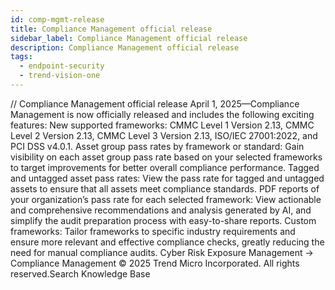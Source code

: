 ```yaml
---
id: comp-mgmt-release
title: Compliance Management official release
sidebar_label: Compliance Management official release
description: Compliance Management official release
tags:
  - endpoint-security
  - trend-vision-one
---
```


/*<![CDATA[*/ $('#title').html($('meta[name=map-description]').attr('content')); /*]]>*/ Compliance Management official release April 1, 2025—Compliance Management is now officially released and includes the following exciting features: New supported frameworks: CMMC Level 1 Version 2.13, CMMC Level 2 Version 2.13, CMMC Level 3 Version 2.13, ISO/IEC 27001:2022, and PCI DSS v4.0.1. Asset group pass rates by framework or standard: Gain visibility on each asset group pass rate based on your selected frameworks to target improvements for better overall compliance performance. Tagged and untagged asset pass rates: View the pass rate for tagged and untagged assets to ensure that all assets meet compliance standards. PDF reports of your organization’s pass rate for each selected framework: View actionable and comprehensive recommendations and analysis generated by AI, and simplify the audit preparation process with easy-to-share reports. Custom frameworks: Tailor frameworks to specific industry requirements and ensure more relevant and effective compliance checks, greatly reducing the need for manual compliance audits. Cyber Risk Exposure Management → Compliance Management © 2025 Trend Micro Incorporated. All rights reserved.Search Knowledge Base